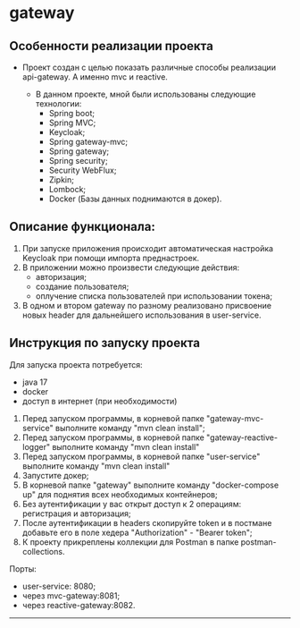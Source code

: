 # gateway

## Особенности реализации проекта

- Проект создан с целью показать различные способы реализации api-gateway. А именно mvc и reactive.

    - В данном проекте, мной были использованы следующие технологии:
        - Spring boot;
        - Spring MVC;
        - Keycloak;
        - Spring gateway-mvc;
        - Spring gateway;
        - Spring security;
        - Security WebFlux;
        - Zipkin;
        - Lombock;
        - Docker (Базы данных поднимаются в докер).

## Описание функционала:

1. При запуске приложения происходит автоматическая настройка Keycloak при помощи импорта преднастроек.
2. В приложении можно произвести следующие действия:
   - авторизация;
   - создание пользователя;
   - оплучение списка пользователей при использовании токена;
3. В одном и втором gateway по разному реализовано присвоение новых header для дальнейшего использования в user-service.

## Инструкция по запуску проекта

Для запуска проекта потребуется:
- java 17
- docker
- доступ в интернет (при необходимости)

1. Перед запуском программы, в корневой папке "gateway-mvc-service" выполните команду "mvn clean install";
2. Перед запуском программы, в корневой папке "gateway-reactive-logger" выполните команду "mvn clean install"
3. Перед запуском программы, в корневой папке "user-service" выполните команду "mvn clean install"
5. Запустите докер;
6. В корневой папке "gateway" выполните команду "docker-compose up" для поднятия всех необходимых контейнеров;
10. Без аутентификации у вас открыт доступ к 2 операциям: регистрация и авторизация;
11. После аутентификации в headers скопируйте token и в постмане добавьте его в поле хедера "Authorization" - "Bearer token";
12. К проекту прикреплены коллекции для Postman в папке postman-collections.

Порты: 
- user-service: 8080;
- через mvc-gateway:8081;
- через reactive-gateway:8082.

---